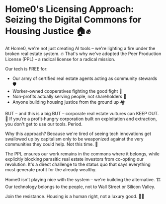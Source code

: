 # Home0's Licensing Approach: Seizing the Digital Commons for Housing Justice 🏠✊

At Home0, we're not just creating AI tools – we're lighting a fire under the broken real estate system. 🔥 That's why we've adopted the Peer Production License (PPL) – a radical license for a radical mission.

Our tech is FREE for:
- Our army of certified real estate agents acting as community stewards 🛡️
- Worker-owned cooperatives fighting the good fight 🌱
- Non-profits actually serving people, not shareholders 💪
- Anyone building housing justice from the ground up 🏘️

BUT – and this is a big BUT – corporate real estate vultures can KEEP OUT. 🚫 If you're a profit-hungry corporation built on exploitation and extraction, you don't get to use our tools. Period.

Why this approach? Because we're tired of seeing tech innovations get swallowed up by capitalism only to be weaponized against the very communities they could help. Not this time. 🙅

The PPL ensures our work remains in the commons where it belongs, while explicitly blocking parasitic real estate investors from co-opting our revolution. It's a direct challenge to the status quo that says everything must generate profit for the already wealthy.

Home0 isn't playing nice with the system – we're building the alternative. 🏗️ Our technology belongs to the people, not to Wall Street or Silicon Valley. 

Join the resistance. Housing is a human right, not a luxury good. 🔑✊
